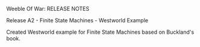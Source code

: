 Weeble Of War: RELEASE NOTES

Release A2 - Finite State Machines - Westworld Example

Created Westworld example for Finite State Machines based on Buckland's book.